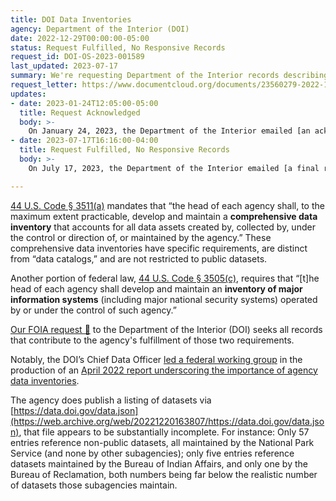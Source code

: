 ```yaml
---
title: DOI Data Inventories
agency: Department of the Interior (DOI)
date: 2022-12-29T00:00:00-05:00
status: Request Fulfilled, No Responsive Records
request_id: DOI-OS-2023-001589
last_updated: 2023-07-17
summary: We're requesting Department of the Interior records describing its inventories of data and "major information systems." 
request_letter: https://www.documentcloud.org/documents/23560279-2022-12-29-doi-data-inventories-foia-request-singer-vine
updates:
- date: 2023-01-24T12:05:00-05:00
  title: Request Acknowledged
  body: >-
    On January 24, 2023, the Department of the Interior emailed [an acknowledgment letter 📄](https://www.documentcloud.org/documents/23586464-2023-01-24-23-001589-ack). It has assigned the request to its "complex" processing track and classified the DLP as a representative of the news media. Additionally: "Because of your entitlements, we do not anticipate there will be billable fees for processing your request, so there is no need for us to address your request for a fee waiver."
- date: 2023-07-17T16:16:00-04:00
  title: Request Fulfilled, No Responsive Records
  body: >-
    On July 17, 2023, the Department of the Interior emailed [a final response letter 📄](https://www.documentcloud.org/documents/23886724-2023-07-17-23-001589_final-response). "After a thorough search, it has been determined that Office of the Secretary has no records responsive to you request. The Office of Chief Information Office informed our office that they did not discover any additional data inventories beyond those that are harvested by the current data inventory at data.doi.gov which are reported to data.gov. The program office then queried other bureaus within the Department of the Interior to check if their offices are using other data asset inventories." According to a [document provided alongside the determination 📄](https://www.documentcloud.org/documents/23886725-2023-07-17-doi-data-inventory-attestation), those bureaus each attested that they held no further data inventories.

---
```


[44 U.S. Code § 3511(a)](https://www.law.cornell.edu/uscode/text/44/3511) mandates that “the head of each agency shall, to the maximum extent practicable, develop and maintain a __comprehensive data inventory__ that accounts for all data assets created by, collected by, under the control or direction of, or maintained by the agency.” These comprehensive data inventories have specific requirements, are distinct from “data catalogs,” and are not restricted to public datasets.

Another portion of federal law, [44 U.S. Code § 3505(c)](https://www.law.cornell.edu/uscode/text/44/3505), requires that “[t]he head of each agency shall develop and maintain an __inventory of major information systems__ (including major national security systems) operated by or under the control of such agency.”

[Our FOIA request 📄](https://www.documentcloud.org/documents/23560279-2022-12-29-doi-data-inventories-foia-request-singer-vine) to the Department of the Interior (DOI) seeks all records that contribute to the agency's fulfillment of those two requirements.

Notably, the DOI’s Chief Data Officer [led a federal working group](https://web.archive.org/web/20220328094444/https://www.cdo.gov/data-inventory/) in the production of an [April 2022 report underscoring the importance of agency data inventories](https://resources.data.gov/assets/documents/CDOC_Data_Inventory_Report_Final.pdf).

The agency does publish a listing of datasets via [https://data.doi.gov/data.json](https://web.archive.org/web/20221220163807/https://data.doi.gov/data.json), that file appears to be substantially incomplete. For instance: Only 57 entries reference non-public datasets, all maintained by the National Park Service (and none by other subagencies); only five entries reference datasets maintained by the Bureau of Indian Affairs, and only one by the Bureau of Reclamation, both numbers being far below the realistic number of datasets those subagencies maintain.
